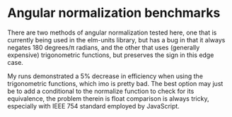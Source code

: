 # Angular normalization benchmarks

There are two methods of angular normalization tested here, one that is currently being used in the elm-units library, but has a bug in that it always negates 180 degrees/π radians, and the other that uses (generally expensive) trigonometric functions, but preserves the sign in this edge case.

My runs demonstrated a 5% decrease in efficiency when using the trigonometric functions, which imo is pretty bad. The best option may just be to add a conditional to the normalize function to check for its equivalence, the problem therein is float comparison is always tricky, especially with IEEE 754 standard employed by JavaScript.

